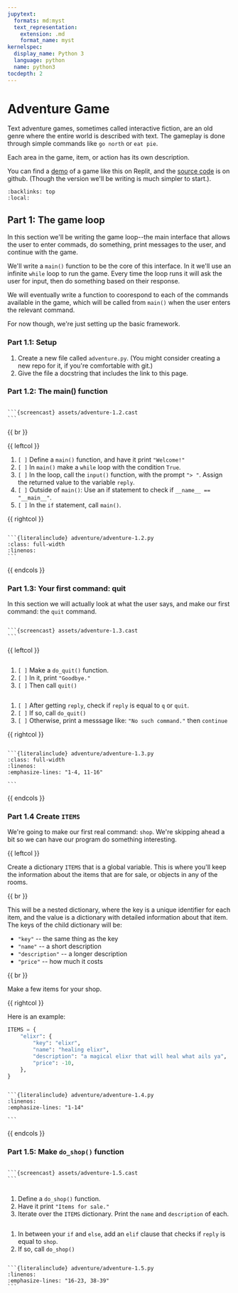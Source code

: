 ```yaml
---
jupytext:
  formats: md:myst
  text_representation:
    extension: .md
    format_name: myst
kernelspec:
  display_name: Python 3
  language: python
  name: python3
tocdepth: 2
---
```

Adventure Game
==============

Text adventure games, sometimes called interactive fiction, are an old genre
where the entire world is described with text. The gameplay is done through
simple commands like `go north` or `eat pie`.

Each area in the game, item, or action has its own description.

You can find a [demo][game-demo] of a game like this on Replit, and the
[source code][game-code] is on github. (Though the version we'll be writing is
much simpler to start.).

[game-demo]: https://replit.com/@alissahuskey/adventure
[game-code]: https://github.com/alissa-huskey/adventure

```{contents}
:backlinks: top
:local:
```

Part 1: The game loop
---------------------

In this section we'll be writing the game loop--the main interface that allows
the user to enter commads, do something, print messages to the user, and
continue with the game.

We'll write a `main()` function to be the core of this interface. In it we'll
use an infinite `while` loop to run the game. Every time the loop runs it will
ask the user for input, then do something based on their response.

We will eventually write a function to coorespond to each of the commands
available in the game, which will be called from `main()` when the user enters
the relevant command.

For now though, we're just setting up the basic framework.

### Part 1.1: Setup

1. Create a new file called `adventure.py`. (You might consider creating a new
repo for it, if you're comfortable with git.)
2. Give the file a docstring that includes the link to this page.

### Part 1.2: The main() function

`````{dropdown} Demo

```{screencast} assets/adventure-1.2.cast
```

`````

{{ br }}

{{ leftcol }}

1. `[ ]` Define a `main()` function, and have it print `"Welcome!"`
2. `[ ]` In `main()` make a `while` loop with the condition `True`.
3. `[ ]` In the loop, call the `input()` function, with the prompt `"> "`. Assign the returned value to the variable `reply`.
4. `[ ]` Outside of `main()`: Use an if statement to check if `__name__ == "__main__"`.
5. `[ ]` In the `if` statement, call `main()`.

{{ rightcol }}

`````{dropdown} Code

```{literalinclude} adventure/adventure-1.2.py
:class: full-width
:linenos:
```

`````

{{ endcols }}


### Part 1.3: Your first command: quit

In this section we will actually look at what the user says, and make our first
command: the `quit` command.

`````{dropdown} Demo

```{screencast} assets/adventure-1.3.cast
```

`````

{{ leftcol }}

```{rubric} Make do_quit()
```

1. `[ ]` Make a `do_quit()` function.
1. `[ ]` In it, print `"Goodbye."`
1. `[ ]` Then call `quit()`

```{rubric} In main(), in the while loop:
```

1. `[ ]` After getting `reply`, check if `reply` is equal to `q` or `quit`.
1. `[ ]` If so, call `do_quit()`
1. `[ ]` Otherwise, print a messsage like: `"No such command."` then `continue`

{{ rightcol }}

`````{dropdown} Code

```{literalinclude} adventure/adventure-1.3.py
:class: full-width
:linenos:
:emphasize-lines: "1-4, 11-16"

```

`````

{{ endcols }}

### Part 1.4 Create `ITEMS`

We're going to make our first real command: `shop`. We're skipping ahead a bit
so we can have our program do something interesting.

{{ leftcol }}

Create a dictionary `ITEMS` that is a global variable. This is where you'll
keep the information about the items that are for sale, or objects in any of
the rooms.

{{ br }}

This will be a nested dictionary, where the key is a unique identifier for
each item, and the value is a dictionary with detailed information about
that item. The keys of the child dictionary will be:

* `"key"` -- the same thing as the key
* `"name"` -- a short description
* `"description"` -- a longer description
* `"price"` -- how much it costs

{{ br }}

Make a few items for your shop.

{{ rightcol }}

Here is an example:

```python
ITEMS = {
    "elixr": {
        "key": "elixr",
        "name": "healing elixr",
        "description": "a magical elixr that will heal what ails ya",
        "price": -10,
    },
}
```

`````{dropdown} Code

```{literalinclude} adventure/adventure-1.4.py
:linenos:
:emphasize-lines: "1-14"

```

`````


{{ endcols }}

### Part 1.5: Make `do_shop()` function

`````{dropdown} Demo

```{screencast} assets/adventure-1.5.cast
```

`````

```{rubric} make a do_shop() function
```

1. Define a `do_shop()` function.
1. Have it print `"Items for sale."`
1. Iterate over the `ITEMS` dictionary. Print the `name` and `description` of each.

```{rubric} in main()
```

1. In between your `if` and `else`, add an `elif` clause that checks if `reply`
   is equal to `shop`.
1. If so, call `do_shop()`

`````{dropdown} Code

```{literalinclude} adventure/adventure-1.5.py
:linenos:
:emphasize-lines: "16-23, 38-39"
```

`````



